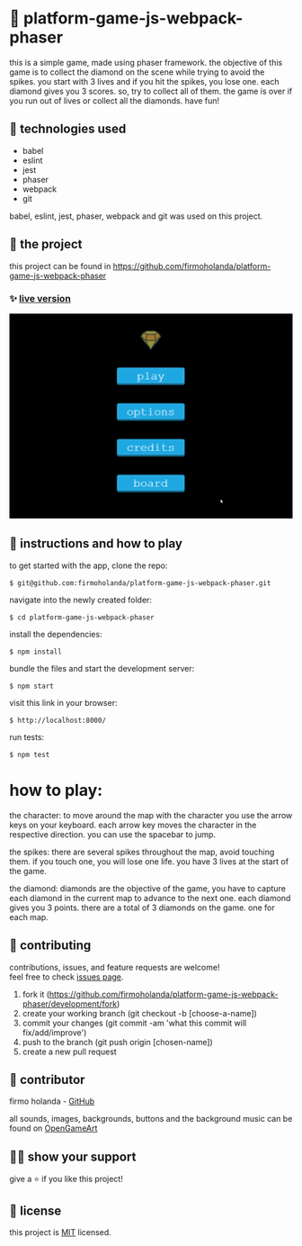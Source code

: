 # 📃 platform-game-js-webpack-phaser

this is a simple game, made using phaser framework.
the objective of this game is to collect the diamond on the scene while trying to avoid the spikes.
you start with 3 lives and if you hit the spikes, you lose one. each diamond gives you 3 scores. so, try to collect all of them.
the game is over if you run out of lives or collect all the diamonds. have fun!



## 📡 technologies used

- babel
- eslint
- jest
- phaser
- webpack
- git

babel, eslint, jest, phaser, webpack and git was used on this project.



## 🚀 the project

this project can be found in https://github.com/firmoholanda/platform-game-js-webpack-phaser


### ✨ [live version](https://platform-game-firmoholanda.netlify.app/)

<a href="https://platform-game-firmoholanda.netlify.app/" target="_blank">
    <img alt="app image" src="https://github.com/firmoholanda/platform-game-js-webpack-phaser/blob/release/assets/images/animation.gif"/>
</a>



## 🔨 instructions and how to play

to get started with the app, clone the repo:
```
$ git@github.com:firmoholanda/platform-game-js-webpack-phaser.git
```

navigate into the newly created folder:
```
$ cd platform-game-js-webpack-phaser
```

install the dependencies:
```
$ npm install
```

bundle the files and start the development server:
```
$ npm start
```

visit this link in your browser:
```
$ http://localhost:8000/
```

run tests:
```
$ npm test
```


# how to play:

the character:
to move around the map with the character you use the arrow keys on your keyboard. each arrow key moves the character in the respective direction. you can use the spacebar to jump.

the spikes:
there are several spikes throughout the map, avoid touching them. if you touch one, you will lose one life. you have 3 lives at the start of the game.

the diamond:
diamonds are the objective of the game, you have to capture each diamond in the current map to advance to the next one. each diamond gives you 3 points. there are a total of 3 diamonds on the game. one for each map.


## 🤝 contributing

contributions, issues, and feature requests are welcome!<br/>feel free to check [issues page](hhttps://github.com/firmoholanda/platform-game-js-webpack-phaser/development/issues).

1. fork it (https://github.com/firmoholanda/platform-game-js-webpack-phaser/development/fork)
2. create your working branch (git checkout -b [choose-a-name])
3. commit your changes (git commit -am 'what this commit will fix/add/improve')
4. push to the branch (git push origin [chosen-name])
5. create a new pull request



## 🤖 contributor


firmo holanda - [GitHub](https://github.com/firmoholanda)


all sounds, images, backgrounds, buttons and the background music can be found on [OpenGameArt](https://opengameart.org/)



## 🙋‍♂ show your support

give a ⭐️ if you like this project!



## 📝 license

this project is [MIT](https://github.com/firmoholanda/platform-game-js-webpack-phaser/development/license.txt) licensed.
